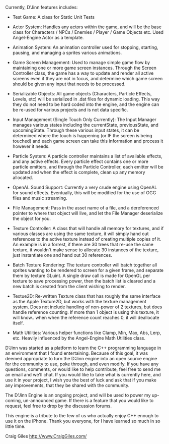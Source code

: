 Currently, D'Jinn features includes:

  * Test Game: A class for Static Unit Tests

  * Actor System: Handles any actors within the game, and will be the base class for Characters / NPCs / Enemies / Player / Game Objects etc. Used Angel-Engine Actor as a template.

  * Animation System: An animation controller used for stopping, starting, pausing, and managing a sprites various animations.

  * Game Screen Management: Used to manage simple game flow by maintaining one or more game screen instances. Through the Screen Controller class, the game has a way to update and render all active screens even if they are not in focus, and determine which game screen should be given any input that needs to be processed.

  * Serializable Objects: All game objects (Characters, Particle Effects, Levels, etc) will be serialized in .dat files for dynamic loading. This way they do not need to be hard coded into the engine, and the engine can be re-used for various projects and is not data specific.

  * Input Management (Single Touch Only Currently): The Input Manager manages various states including the currentState, previousState, and upcomingState. Through these various input states, it can be determined where the touch is happening (or IF the screen is being touched) and each game screen can take this information and process it however it needs.

  * Particle System: A particle controller maintains a list of available effects, and any active effects. Every particle effect contains one or more particle emitters, and through the Particle Controller, each emitter will be updated and when the effect is complete, clean up any memory allocated.

  * OpenAL Sound Support: Currently a very crude engine using OpenAL for sound effects. Eventually, this will be modified for the use of OGG files and music streaming.

  * File Management: Pass in the asset name of a file, and a dereferenced pointer to where that object will live, and let the File Manager deserialize the object for you.

  * Texture Controller: A class that will handle all memory for textures, and if various classes are using the same texture, it will simply hand out references to the active texture instead of creating multiple copies of it. An example is in a forrest, if there are 30 trees that re-use the same texture, it wouldn't make sense to allocate 30 instances of the texture, just instantiate one and hand out 30 references.

  * Batch Texture Rendering: The texture controller will batch together all sprites wanting to be rendered to screen for a given frame, and separate them by texture GLuint. A single draw call is made for OpenGL per texture to save processing power, then the batch list is cleared and a new batch is created from the client wishing to render.

  * Textue2D: Re-written Texture class that has roughly the same interface as the Apple Texture2D, but works with the texture management system. Does not include handling of non-power of 2 textures, but does handle reference counting. If more than 1 object is using this texture, it will know.. when when the reference count reaches 0, it will deallocate itself.

  * Math Utilities: Various helper functions like Clamp, Min, Max, Abs, Lerp, etc. Heavily influenced by the Angel-Engine Math Utilities class.

D'Jinn was started as a platform to learn the C++ programming language in an environment that I found entertaining. Because of this goal, it was deemed appropriate to turn the D'Jinn engine into an open source engine for the community to use, poke through, and even modify. If you have any questions, comments, or would like to help contribute, feel free to send me an email and we'll chat. If you would like to take what is currently here, and use it in your project, I wish you the best of luck and ask that if you make any improvements, that they be shared with the community.

The D'Jinn Engine is an ongoing project, and will be used to power my up-coming, un-announced game. If there is a feature that you would like to request, feel free to drop by the discussion forums.

This engine is a tribute to the few of us who actually enjoy C++ enough to use it on the iPhone. Thank you everyone, for I have learned so much in so little time.

Craig Giles
http://www.CraigGiles.com/